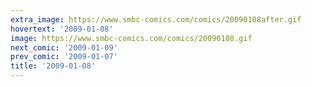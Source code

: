 ```yaml
---
extra_image: https://www.smbc-comics.com/comics/20090108after.gif
hovertext: '2009-01-08'
image: https://www.smbc-comics.com/comics/20090108.gif
next_comic: '2009-01-09'
prev_comic: '2009-01-07'
title: '2009-01-08'
---
```


